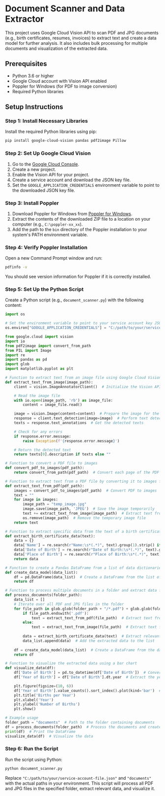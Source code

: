 # Document Scanner and Data Extractor

This project uses Google Cloud Vision API to scan PDF and JPG documents (e.g., birth certificates, resumes, invoices) to extract text and create a data model for further analysis. It also includes bulk processing for multiple documents and visualization of the extracted data.

## Prerequisites

- Python 3.6 or higher
- Google Cloud account with Vision API enabled
- Poppler for Windows (for PDF to image conversion)
- Required Python libraries

## Setup Instructions

### Step 1: Install Necessary Libraries

Install the required Python libraries using pip:

```bash
pip install google-cloud-vision pandas pdf2image Pillow
```

### Step 2: Set Up Google Cloud Vision

1. Go to the [Google Cloud Console](https://console.cloud.google.com/).
2. Create a new project.
3. Enable the Vision API for your project.
4. Create a service account and download the JSON key file.
5. Set the `GOOGLE_APPLICATION_CREDENTIALS` environment variable to point to the downloaded JSON key file.

### Step 3: Install Poppler

1. Download Poppler for Windows from [Poppler for Windows](http://blog.alivate.com.au/poppler-windows/).
2. Extract the contents of the downloaded ZIP file to a location on your computer (e.g., `C:\poppler-xx_xx`).
3. Add the path to the `bin` directory of the Poppler installation to your system's PATH environment variable.

### Step 4: Verify Poppler Installation

Open a new Command Prompt window and run:

```cmd
pdfinfo -v
```

You should see version information for Poppler if it is correctly installed.

### Step 5: Set Up the Python Script

Create a Python script (e.g., `document_scanner.py`) with the following content:

```python
import os

# Set the environment variable to point to your service account key JSON file
os.environ["GOOGLE_APPLICATION_CREDENTIALS"] = "C:/path/to/your/service-account-file.json"

from google.cloud import vision
import io
from pdf2image import convert_from_path
from PIL import Image
import re
import pandas as pd
import glob
import matplotlib.pyplot as plt

# Function to extract text from an image file using Google Cloud Vision API
def extract_text_from_image(image_path):
    client = vision.ImageAnnotatorClient()  # Initialize the Vision API client

    # Read the image file
    with io.open(image_path, 'rb') as image_file:
        content = image_file.read()

    image = vision.Image(content=content)  # Prepare the image for the API
    response = client.text_detection(image=image)  # Perform text detection
    texts = response.text_annotations  # Get the detected texts

    # Check for any errors
    if response.error.message:
        raise Exception(f'{response.error.message}')

    # Return the detected text
    return texts[0].description if texts else ""

# Function to convert a PDF file to images
def convert_pdf_to_images(pdf_path):
    return convert_from_path(pdf_path)  # Convert each page of the PDF to an image

# Function to extract text from a PDF file by converting it to images first
def extract_text_from_pdf(pdf_path):
    images = convert_pdf_to_images(pdf_path)  # Convert PDF to images
    text = ""
    for image in images:
        image_path = "temp_image.jpg"
        image.save(image_path, 'JPEG')  # Save the image temporarily
        text += extract_text_from_image(image_path)  # Extract text from the image
        os.remove(image_path)  # Remove the temporary image file
    return text

# Function to extract specific data from the text of a birth certificate
def extract_birth_certificate_data(text):
    data = {}
    data['Name'] = re.search(r"Name:\s*(.*)", text).group(1).strip() if re.search(r"Name:\s*(.*)", text) else ""
    data['Date of Birth'] = re.search(r"Date of Birth:\s*(.*)", text).group(1).strip() if re.search(r"Date of Birth:\s*(.*)", text) else ""
    data['Place of Birth'] = re.search(r"Place of Birth:\s*(.*)", text).group(1).strip() if re.search(r"Place of Birth:\s*(.*)", text) else ""
    return data

# Function to create a Pandas DataFrame from a list of data dictionaries
def create_data_model(data_list):
    df = pd.DataFrame(data_list)  # Create a DataFrame from the list of data
    return df

# Function to process multiple documents in a folder and extract data from each
def process_documents(folder_path):
    data_list = []
    # Iterate over all PDF and JPG files in the folder
    for file_path in glob.glob(folder_path + "/*.pdf") + glob.glob(folder_path + "/*.jpg"):
        if file_path.endswith('.pdf'):
            text = extract_text_from_pdf(file_path)  # Extract text from PDF
        else:
            text = extract_text_from_image(file_path)  # Extract text from JPG
        
        data = extract_birth_certificate_data(text)  # Extract relevant data
        data_list.append(data)  # Add the extracted data to the list
    
    df = create_data_model(data_list)  # Create a DataFrame from the data list
    return df

# Function to visualize the extracted data using a bar chart
def visualize_data(df):
    df['Date of Birth'] = pd.to_datetime(df['Date of Birth'])  # Convert date strings to datetime objects
    df['Year of Birth'] = df['Date of Birth'].dt.year  # Extract the year from the date

    plt.figure(figsize=(10, 6))
    df['Year of Birth'].value_counts().sort_index().plot(kind='bar')  # Create a bar chart
    plt.title('Births per Year')
    plt.xlabel('Year')
    plt.ylabel('Number of Births')
    plt.show()

# Example usage
folder_path = "documents"  # Path to the folder containing documents
df = process_documents(folder_path)  # Process the documents and create a DataFrame
print(df)  # Print the DataFrame
visualize_data(df)  # Visualize the data
```

### Step 6: Run the Script

Run the script using Python:

```bash
python document_scanner.py
```

Replace `"C:/path/to/your/service-account-file.json"` and `"documents"` with the actual paths in your environment. This script will process all PDF and JPG files in the specified folder, extract relevant data, and visualize it.
